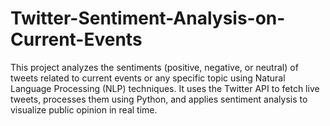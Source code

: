 # Twitter-Sentiment-Analysis-on-Current-Events
This project analyzes the sentiments (positive, negative, or neutral) of tweets related to current events or any specific topic using Natural Language Processing (NLP) techniques.  It uses the Twitter API to fetch live tweets, processes them using Python, and applies sentiment analysis to visualize public opinion in real time.

